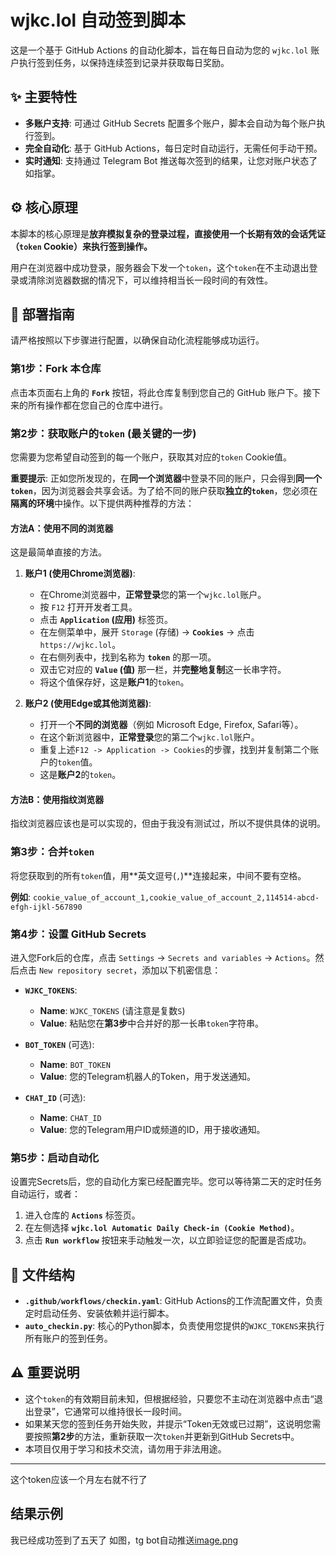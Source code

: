 # wjkc.lol 自动签到脚本

这是一个基于 GitHub Actions 的自动化脚本，旨在每日自动为您的 `wjkc.lol` 账户执行签到任务，以保持连续签到记录并获取每日奖励。

## ✨ 主要特性

- **多账户支持**: 可通过 GitHub Secrets 配置多个账户，脚本会自动为每个账户执行签到。
- **完全自动化**: 基于 GitHub Actions，每日定时自动运行，无需任何手动干预。
- **实时通知**: 支持通过 Telegram Bot 推送每次签到的结果，让您对账户状态了如指掌。


## ⚙️ 核心原理

本脚本的核心原理是**放弃模拟复杂的登录过程，直接使用一个长期有效的会话凭证（`token` Cookie）来执行签到操作。**

用户在浏览器中成功登录，服务器会下发一个`token`，这个`token`在不主动退出登录或清除浏览器数据的情况下，可以维持相当长一段时间的有效性。

## 🚀 部署指南

请严格按照以下步骤进行配置，以确保自动化流程能够成功运行。

### 第1步：Fork 本仓库

点击本页面右上角的 **`Fork`** 按钮，将此仓库复制到您自己的 GitHub 账户下。接下来的所有操作都在您自己的仓库中进行。

### 第2步：获取账户的`token` (最关键的一步)

您需要为您希望自动签到的每一个账户，获取其对应的`token` Cookie值。

**重要提示**: 正如您所发现的，在**同一个浏览器**中登录不同的账户，只会得到**同一个`token`**，因为浏览器会共享会话。为了给不同的账户获取**独立的`token`**，您必须在**隔离的环境**中操作。以下提供两种推荐的方法：

#### 方法A：使用不同的浏览器

这是最简单直接的方法。

1.  **账户1 (使用Chrome浏览器)**:
    *   在Chrome浏览器中，**正常登录**您的第一个`wjkc.lol`账户。
    *   按 `F12` 打开开发者工具。
    *   点击 **`Application` (应用)** 标签页。
    *   在左侧菜单中，展开 `Storage` (存储) -> **`Cookies`** -> 点击 `https://wjkc.lol`。
    *   在右侧列表中，找到名称为 **`token`** 的那一项。
    *   双击它对应的 **`Value` (值)** 那一栏，并**完整地复制**这一长串字符。
    *   将这个值保存好，这是**账户1**的`token`。

2.  **账户2 (使用Edge或其他浏览器)**:
    *   打开一个**不同的浏览器**（例如 Microsoft Edge, Firefox, Safari等）。
    *   在这个新浏览器中，**正常登录**您的第二个`wjkc.lol`账户。
    *   重复上述`F12 -> Application -> Cookies`的步骤，找到并复制第二个账户的`token`值。
    *   这是**账户2**的`token`。

#### 方法B：使用指纹浏览器
指纹浏览器应该也是可以实现的，但由于我没有测试过，所以不提供具体的说明。

### 第3步：合并`token`

将您获取到的所有`token`值，用**英文逗号(`,`)**连接起来，中间不要有空格。

**例如**: `cookie_value_of_account_1,cookie_value_of_account_2,114514-abcd-efgh-ijkl-567890`

### 第4步：设置 GitHub Secrets

进入您Fork后的仓库，点击 `Settings` -> `Secrets and variables` -> `Actions`。然后点击 `New repository secret`，添加以下机密信息：

-   **`WJKC_TOKENS`**:
    -   **Name**: `WJKC_TOKENS` (请注意是复数`S`)
    -   **Value**: 粘贴您在**第3步**中合并好的那一长串`token`字符串。

-   **`BOT_TOKEN`** (可选):
    -   **Name**: `BOT_TOKEN`
    -   **Value**: 您的Telegram机器人的Token，用于发送通知。

-   **`CHAT_ID`** (可选):
    -   **Name**: `CHAT_ID`
    -   **Value**: 您的Telegram用户ID或频道的ID，用于接收通知。

### 第5步：启动自动化

设置完Secrets后，您的自动化方案已经配置完毕。您可以等待第二天的定时任务自动运行，或者：

1.  进入仓库的 **`Actions`** 标签页。
2.  在左侧选择 **`wjkc.lol Automatic Daily Check-in (Cookie Method)`**。
3.  点击 **`Run workflow`** 按钮来手动触发一次，以立即验证您的配置是否成功。

## 📝 文件结构

-   **`.github/workflows/checkin.yaml`**: GitHub Actions的工作流配置文件，负责定时启动任务、安装依赖并运行脚本。
-   **`auto_checkin.py`**: 核心的Python脚本，负责使用您提供的`WJKC_TOKENS`来执行所有账户的签到任务。

## ⚠️ 重要说明

-   这个`token`的有效期目前未知，但根据经验，只要您不主动在浏览器中点击“退出登录”，它通常可以维持很长一段时间。
-   如果某天您的签到任务开始失败，并提示“Token无效或已过期”，这说明您需要按照**第2步**的方法，重新获取一次`token`并更新到GitHub Secrets中。
-   本项目仅用于学习和技术交流，请勿用于非法用途。

---

这个token应该一个月左右就不行了

## 结果示例
我已经成功签到了五天了
如图，tg bot自动推送[image.png](/屏幕截图%202025-06-17%20145816.png)
